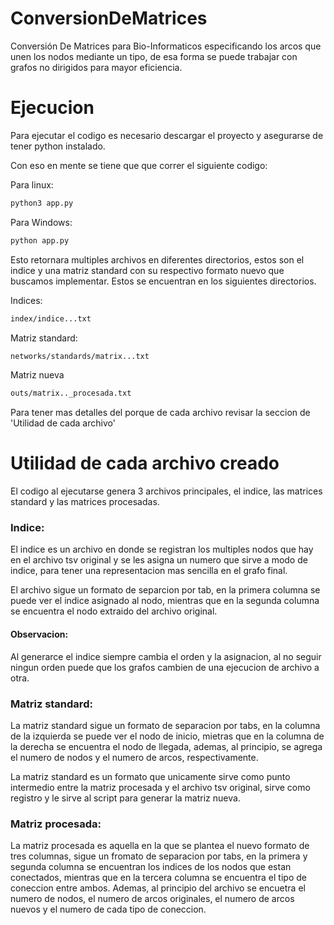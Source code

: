 # ConversionDeMatrices
Conversión De Matrices para Bio-Informaticos especificando los arcos que unen los nodos mediante un tipo, de esa forma se puede trabajar con grafos no dirigidos para mayor eficiencia.

# Ejecucion
Para ejecutar el codigo es necesario descargar el proyecto y asegurarse de tener python instalado.

Con eso en mente se tiene que que correr el siguiente codigo:

Para linux:

```bash
python3 app.py
```

Para Windows:

```bash
python app.py
```

Esto retornara multiples archivos en diferentes directorios, estos son el indice y una matriz standard con su respectivo formato nuevo que buscamos implementar. Estos se encuentran en los siguientes directorios.

Indices:
```bash
index/indice...txt
```

Matriz standard:
```bash
networks/standards/matrix...txt
```

Matriz nueva
```bash
outs/matrix.._procesada.txt
```

Para tener mas detalles del porque de cada archivo revisar la seccion de 'Utilidad de cada archivo'

# Utilidad de cada archivo creado

El codigo al ejecutarse genera 3 archivos principales, el indice, las matrices standard y las matrices procesadas.

### Indice:

El indice es un archivo en donde se registran los multiples nodos que hay en el archivo tsv original y se les asigna un numero que sirve a modo de indice, para tener una representacion mas sencilla en el grafo final.

El archivo sigue un formato de separcion por tab, en la primera columna se puede ver el indice asignado al nodo, mientras que en la segunda columna se encuentra el nodo extraido del archivo original.

#### Observacion:

Al generarce el indice siempre cambia el orden y la asignacion, al no seguir ningun orden puede que los grafos cambien de una ejecucion de archivo a otra.

### Matriz standard:

La matriz standard sigue un formato de separacion por tabs, en la columna de la izquierda se puede ver el nodo de inicio, mietras que en la columna de la derecha se encuentra el nodo de llegada, ademas, al principio, se agrega el numero de nodos y el numero de arcos, respectivamente.

La matriz standard es un formato que unicamente sirve como punto intermedio entre la matriz procesada y el archivo tsv original, sirve como registro y le sirve al script para generar la matriz nueva.

### Matriz procesada:

La matriz procesada es aquella en la que se plantea el nuevo formato de tres columnas, sigue un fromato de separacion por tabs, en la primera y segunda columna se encuentran los indices de los nodos que estan conectados, mientras que en la tercera columna se encuentra el tipo de coneccion entre ambos. Ademas, al principio del archivo se encuetra el numero de nodos, el numero de arcos originales, el numero de arcos nuevos y el numero de cada tipo de coneccion.
